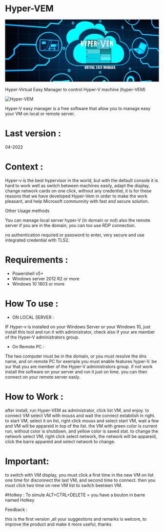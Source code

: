 # Hyper-VEM 

![Menu](pictures/h-vem.png "Logo")

Hyper-Virtual Easy Manager to control Hyper-V machine (hyper-VEM)

![Hyper-VEM](https://user-images.githubusercontent.com/49924401/146357473-1250effe-7890-4bf7-8013-d0bd51b71238.gif)

Hyper-V easy manager is a free software that allow you to manage easy your VM on local or remote server.

# Last version : 
04-2022

# Context :

Hyper-v is the best hypervisor in the world, but with the default console it is hard to work well as switch between machines easily, adapt the display, change network cards on one click, without any credentiel, it is for these reasons that we have developed Hyper-Vem in order to make the work pleasant, and help Microsoft communnity with fast and secure solution.

Other Usage methods

You can manage local server hyper-V (in domain or not) also the remote server if you are in the domain, you can too use RDP connection.

no authentication required or password to enter, very secure and use integrated credential with TLS2.

# Requirements :

* Powershell v5+
* Windows server 2012 R2 or more
* Windows 10 1803 or more

# How To use :

* ON LOCAL SERVER : 


IF Hyper-v is installed on your Windows Server or your Windows 10, just install this tool and run it with administrator,
check also if your are member of the Hyper-V administrators group.

* On Remote PC : 


The two computer must be in the domain, or you must resolve the dns name, and on remote PC for exemple you must enable features hyper-V.
be sur that you are member of the Hyper-V administrators group. if not work install the software on your server and run it just on time. you can then connect on your remote server easly.


# How to Work :

after install, run Hyper-VEM as administrator, click list VM, and enjoy.
to connect VM select VM with mouss and wait the connect estabilish in right.
to start VM, select it on list, right click mouss and select start VM, wait a few and VM will be appareid in top of the list.
the VM with green color is current run, without color is shutdown, and yellow color is saved stat.
to change the network select VM, right click select network, the network will be appareid, click the barre appareid and select network to change.
 

# Important: 
to switch with VM display, you must click a first time in the new VM on list one time for disconnect the last VM, and second time to connect. then you must click two time on new VM list to switch beetwen VM.


#Hotkey : 
To simule ALT+CTRL+DELETE = you have a bouton in barre named Hotkey 

Feedback :

this is the first version ,all your suggestions and remarks is welcom, to improve the product and make it more useful, thanks
